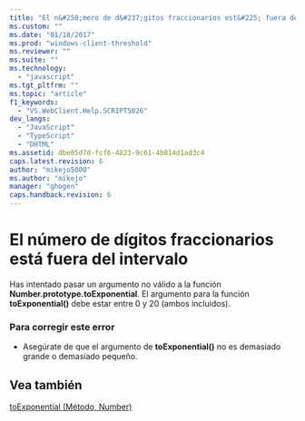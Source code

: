 ```yaml
---
title: "El n&#250;mero de d&#237;gitos fraccionarios est&#225; fuera del intervalo | Microsoft Docs"
ms.custom: ""
ms.date: "01/18/2017"
ms.prod: "windows-client-threshold"
ms.reviewer: ""
ms.suite: ""
ms.technology: 
  - "javascript"
ms.tgt_pltfrm: ""
ms.topic: "article"
f1_keywords: 
  - "VS.WebClient.Help.SCRIPT5026"
dev_langs: 
  - "JavaScript"
  - "TypeScript"
  - "DHTML"
ms.assetid: dbe05d7d-fcf6-4823-9c61-4b814d1ad3c4
caps.latest.revision: 6
author: "mikejo5000"
ms.author: "mikejo"
manager: "ghogen"
caps.handback.revision: 6
---
```

# El n&#250;mero de d&#237;gitos fraccionarios est&#225; fuera del intervalo
Has intentado pasar un argumento no válido a la función **Number.prototype.toExponential**.  El argumento para la función **toExponential\(\)** debe estar entre 0 y 20 \(ambos incluidos\).  
  
### Para corregir este error  
  
-   Asegúrate de que el argumento de **toExponential\(\)** no es demasiado grande o demasiado pequeño.  
  
## Vea también  
 [toExponential \(Método, Number\)](../../javascript/reference/toexponential-method-number-javascript.md)
